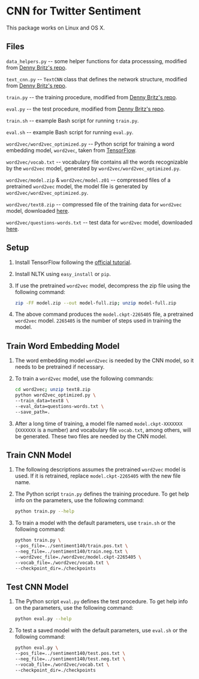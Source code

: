 
# CNN for Twitter Sentiment

This package works on Linux and OS X. 

## Files

`data_helpers.py` -- some helper functions for data processsing, modified from [Denny Britz's repo](https://github.com/dennybritz/cnn-text-classification-tf).

`text_cnn.py` -- `TextCNN` class that defines the network structure, modified from [Denny Britz's repo](https://github.com/dennybritz/cnn-text-classification-tf).

`train.py` -- the training procedure, modified from [Denny Britz's repo](https://github.com/dennybritz/cnn-text-classification-tf).

`eval.py` -- the test procedure, modified from [Denny Britz's repo](https://github.com/dennybritz/cnn-text-classification-tf).

`train.sh` -- example Bash script for running `train.py`.

`eval.sh` -- example Bash script for running `eval.py`.

`word2vec/word2vec_optimized.py` -- Python script for training a word embedding model, `word2vec`, taken from [TensorFlow](https://github.com/tensorflow/tensorflow/blob/master/tensorflow/models/embedding/word2vec_optimized.py).

`word2vec/vocab.txt` -- vocabulary file contains all the words recognizable by the `word2vec` model, generated by `word2vec/word2vec_optimized.py`. 

`word2vec/model.zip` & `word2vec/model.z01` -- compressed files of a pretrained `word2vec` model, the model file is generated by `word2vec/word2vec_optimized.py`.

`word2vec/text8.zip` -- compressed file of the training data for `word2vec` model, downloaded [here](http://mattmahoney.net/dc/text8.zip).

`word2vec/questions-words.txt` -- test data for `word2vec` model, downloaded [here](https://word2vec.googlecode.com/svn/trunk/questions-words.txt).

## Setup

1. Install TensorFlow following the [official tutorial](https://www.tensorflow.org/versions/master/get_started/os_setup.html).

2. Install NLTK using `easy_install` or `pip`.

3. If use the pretrained `word2vec` model, decompress the zip file using the following command:

   ```bash
   zip -FF model.zip --out model-full.zip; unzip model-full.zip
   ```

4. The above command produces the `model.ckpt-2265405` file, a pretrained `word2vec` model. `2265405` is the number of steps used in training the model. 


## Train Word Embedding Model

1. The word embedding model `word2vec` is needed by the CNN model, so it needs to be pretrained if necessary.

2. To train a `word2vec` model, use the following commands:
   
   ```bash
   cd word2vec; unzip text8.zip
   python word2vec_optimized.py \
   --train_data=text8 \
   --eval_data=questions-words.txt \
   --save_path=.
   ```

3. After a long time of training, a model file named `model.ckpt-XXXXXXX` (`XXXXXXX` is a number) and vocabulary file `vocab.txt`, among others, will be generated. These two files are needed by the CNN model. 

## Train CNN Model

1. The following descriptions assumes the pretrained `word2vec` model is used. If it is retrained, replace `model.ckpt-2265405` with the new file name.

2. The Python script `train.py` defines the training procedure. To get help info on the parameters, use the following command:

   ```bash
   python train.py --help
   ```

3. To train a model with the default parameters, use `train.sh` or the following command:

   ```bash
   python train.py \
   --pos_file=../sentiment140/train.pos.txt \
   --neg_file=../sentiment140/train.neg.txt \
   --word2vec_file=./word2vec/model.ckpt-2265405 \
   --vocab_file=./word2vec/vocab.txt \
   --checkpoint_dir=./checkpoints
   ```

## Test CNN Model

1. The Python script `eval.py` defines the test procedure. To get help info on the parameters, use the following command:

   ```bash
   python eval.py --help
   ```

2. To test a saved model with the default parameters, use `eval.sh` or the following command:

   ```bash
   python eval.py \
   --pos_file=../sentiment140/test.pos.txt \
   --neg_file=../sentiment140/test.neg.txt \
   --vocab_file=./word2vec/vocab.txt \
   --checkpoint_dir=./checkpoints
   ```
